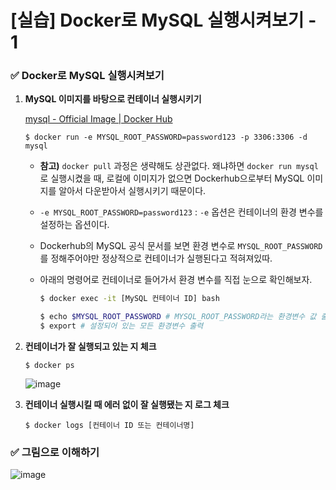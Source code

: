 # [실습] Docker로 MySQL 실행시켜보기  - 1

### ✅ Docker로 MySQL 실행시켜보기

1. **MySQL 이미지를 바탕으로 컨테이너 실행시키기**
    
    [mysql - Official Image | Docker Hub](https://hub.docker.com/_/mysql)
    
    ```docker
    $ docker run -e MYSQL_ROOT_PASSWORD=password123 -p 3306:3306 -d mysql
    ```
    
    - **참고)** `docker pull` 과정은 생략해도 상관없다. 왜냐하면 `docker run mysql`로 실행시켰을 때, 로컬에 이미지가 없으면 Dockerhub으로부터 MySQL 이미지를 알아서 다운받아서 실행시키기 때문이다.
    - `-e MYSQL_ROOT_PASSWORD=password123` : `-e` 옵션은 컨테이너의 환경 변수를 설정하는 옵션이다.
    - Dockerhub의 MySQL 공식 문서를 보면 환경 변수로 `MYSQL_ROOT_PASSWORD`를 정해주어야만 정상적으로 컨테이너가 실행된다고 적혀져있따.
    - 아래의 명령어로 컨테이너로 들어가서 환경 변수를 직접 눈으로 확인해보자.
        
        ```bash
        $ docker exec -it [MySQL 컨테이너 ID] bash
        
        $ echo $MYSQL_ROOT_PASSWORD # MYSQL_ROOT_PASSWORD라는 환경변수 값 출력
        $ export # 설정되어 있는 모든 환경변수 출력
        ```
        
    
2. **컨테이너가 잘 실행되고 있는 지 체크**
    
    ```
    $ docker ps
    ```

    ![image](https://github.com/user-attachments/assets/5db5861e-d780-44d6-9967-852a7b89d515)

 
    
3. **컨테이너 실행시킬 때 에러 없이 잘 실행됐는 지 로그 체크**
    
    ```
    $ docker logs [컨테이너 ID 또는 컨테이너명]
    ```
        

### ✅ 그림으로 이해하기

![image](https://github.com/user-attachments/assets/82fe47f2-bf1a-47c7-adfd-e23b74e6fe7f)
